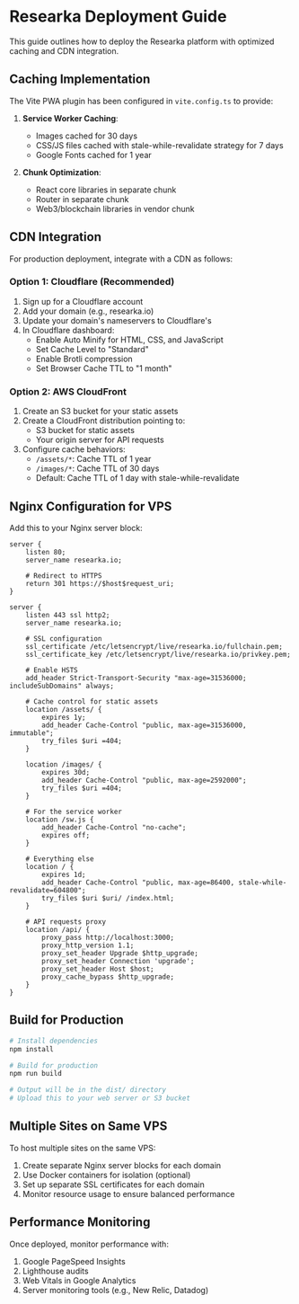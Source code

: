 # Researka Deployment Guide

This guide outlines how to deploy the Researka platform with optimized caching and CDN integration.

## Caching Implementation

The Vite PWA plugin has been configured in `vite.config.ts` to provide:

1. **Service Worker Caching**:
   - Images cached for 30 days
   - CSS/JS files cached with stale-while-revalidate strategy for 7 days
   - Google Fonts cached for 1 year

2. **Chunk Optimization**:
   - React core libraries in separate chunk
   - Router in separate chunk
   - Web3/blockchain libraries in vendor chunk

## CDN Integration

For production deployment, integrate with a CDN as follows:

### Option 1: Cloudflare (Recommended)

1. Sign up for a Cloudflare account
2. Add your domain (e.g., researka.io)
3. Update your domain's nameservers to Cloudflare's
4. In Cloudflare dashboard:
   - Enable Auto Minify for HTML, CSS, and JavaScript
   - Set Cache Level to "Standard"
   - Enable Brotli compression
   - Set Browser Cache TTL to "1 month"

### Option 2: AWS CloudFront

1. Create an S3 bucket for your static assets
2. Create a CloudFront distribution pointing to:
   - S3 bucket for static assets
   - Your origin server for API requests
3. Configure cache behaviors:
   - `/assets/*`: Cache TTL of 1 year
   - `/images/*`: Cache TTL of 30 days
   - Default: Cache TTL of 1 day with stale-while-revalidate

## Nginx Configuration for VPS

Add this to your Nginx server block:

```nginx
server {
    listen 80;
    server_name researka.io;
    
    # Redirect to HTTPS
    return 301 https://$host$request_uri;
}

server {
    listen 443 ssl http2;
    server_name researka.io;
    
    # SSL configuration
    ssl_certificate /etc/letsencrypt/live/researka.io/fullchain.pem;
    ssl_certificate_key /etc/letsencrypt/live/researka.io/privkey.pem;
    
    # Enable HSTS
    add_header Strict-Transport-Security "max-age=31536000; includeSubDomains" always;
    
    # Cache control for static assets
    location /assets/ {
        expires 1y;
        add_header Cache-Control "public, max-age=31536000, immutable";
        try_files $uri =404;
    }
    
    location /images/ {
        expires 30d;
        add_header Cache-Control "public, max-age=2592000";
        try_files $uri =404;
    }
    
    # For the service worker
    location /sw.js {
        add_header Cache-Control "no-cache";
        expires off;
    }
    
    # Everything else
    location / {
        expires 1d;
        add_header Cache-Control "public, max-age=86400, stale-while-revalidate=604800";
        try_files $uri $uri/ /index.html;
    }
    
    # API requests proxy
    location /api/ {
        proxy_pass http://localhost:3000;
        proxy_http_version 1.1;
        proxy_set_header Upgrade $http_upgrade;
        proxy_set_header Connection 'upgrade';
        proxy_set_header Host $host;
        proxy_cache_bypass $http_upgrade;
    }
}
```

## Build for Production

```bash
# Install dependencies
npm install

# Build for production
npm run build

# Output will be in the dist/ directory
# Upload this to your web server or S3 bucket
```

## Multiple Sites on Same VPS

To host multiple sites on the same VPS:

1. Create separate Nginx server blocks for each domain
2. Use Docker containers for isolation (optional)
3. Set up separate SSL certificates for each domain
4. Monitor resource usage to ensure balanced performance

## Performance Monitoring

Once deployed, monitor performance with:

1. Google PageSpeed Insights
2. Lighthouse audits
3. Web Vitals in Google Analytics
4. Server monitoring tools (e.g., New Relic, Datadog)
